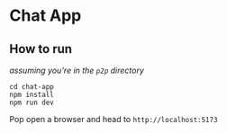 # Chat App

## How to run
_assuming you're in the `p2p` directory_
```
cd chat-app
npm install
npm run dev
```

Pop open a browser and head to `http://localhost:5173`